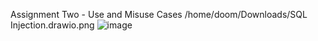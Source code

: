 Assignment Two - Use and Misuse Cases
/home/doom/Downloads/SQL Injection.drawio.png
![image](https://github.com/Deeds101/CYBR8420-project/assets/87542247/ce98ca90-092e-49ed-89a5-ad988d9ce39b)
